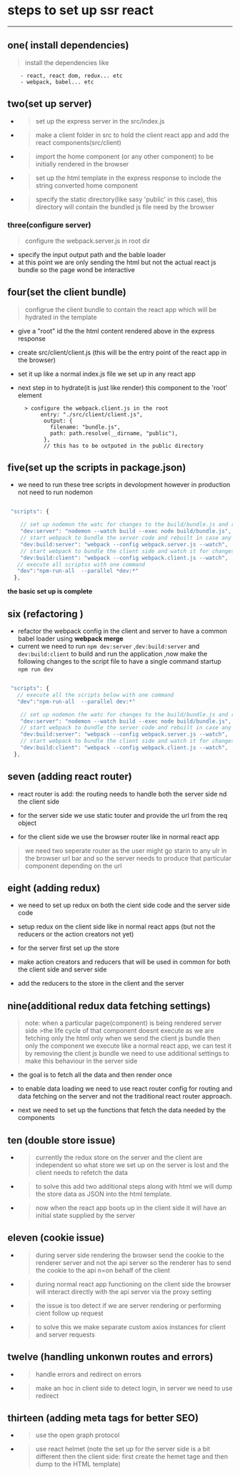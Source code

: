 # steps to set up ssr react

---

## one( install dependencies)

> install the dependencies like

        - react, react dom, redux... etc
        - webpack, babel... etc

## two(set up server)

- > set up the express server in the src/index.js
- > make a client folder in src to hold the client react app and add the react components(src/client)
- > import the home component (or any other component) to be initially rendered in the browser
- > set up the html template in the express response to inclode the string converted home component
- > specify the static directory(like sasy 'public' in this case), this directory will contain the bundled js file need by the browser

### three(configure server)

> configure the webpack.server.js in root dir

- specify the input output path and the bable loader
- at this point we are only sending the html but not the actual react js bundle so the page wond be interactive

## four(set the client bundle)

> configrue the client bundle to contain the react app which will be hydrated in the template

- give a "root" id the the html content rendered above in the express response
- create src/client/client.js (this will be the entry point of the react app in the browser)
- set it up like a normal index.js file we set up in any react app
- next step in to hydrate(it is just like render) this component to the 'root' element

        > configure the webpack.client.js in the root
             entry: "./src/client/client.js",
              output: {
                filename: "bundle.js",
                path: path.resolve(__dirname, "public"),
              },
              // this has to be outputed in the public directory

## five(set up the scripts in package.json)

- we need to run these tree scripts in devolopment however in production not need to run nodemon

```js

 "scripts": {

    // set up nodemon the watc for changes to the build/bundle.js and restart the node if any change
    "dev:server": "nodemon --watch build --exec node build/bundle.js",
    // start webpack to bundle the server code and rebuilt in case any changes
    "dev:build:server": "webpack --config webpack.server.js --watch",
    // start webpack to bundle the client side and watch it for changes
    "dev:build:client": "webpack --config webpack.client.js --watch",
   // execute all scriptss with one command
   "dev":"npm-run-all  --parallel *dev:*"
  },
```

**the basic set up is complete**

## six (refactoring )

- refactor the webpack config in the client and server to have a common babel loader using **webpack merge**
- current we need to run `npm dev:server` ,`dev:build:server` and `dev:build:client` to build and run the application ,now make the following changes to the script file to have a single command startup `npm run dev`

```js

 "scripts": {
   // execute all the scripts below with one command
   "dev":"npm-run-all  --parallel dev:*"

    // set up nodemon the watc for changes to the build/bundle.js and restart the node if any change
    "dev:server": "nodemon --watch build --exec node build/bundle.js",
    // start webpack to bundle the server code and rebuilt in case any changes
    "dev:build:server": "webpack --config webpack.server.js --watch",
    // start webpack to bundle the client side and watch it for changes
    "dev:build:client": "webpack --config webpack.client.js --watch",
  },
```

## seven (adding react router)

- react router is add: the routing needs to handle both the server side nd the client side

- for the server side we use static touter and provide the url from the req object

- for the client side we use the browser router like in normal react app

> we need two seperate router as the user might go starin to any ulr in the browser url bar and so the server needs to produce that particular component depending on the url

## eight (adding redux)

- we need to set up redux on both the cient side code and the server side code

- setup redux on the client side like in normal react apps (but not the reducers or the action creators not yet)

- for the server first set up the store

- make action creators and reducers that will be used in common for both the client side and server side

- add the reducers to the store in the client and the server

## nine(additional redux data fetching settings)

> note: when a particular page(component) is being rendered server side >the life cycle of that component doesnt execute as we are fetching only the html
> only when we send the client js bundle then only the component we
> execute like a normal react app, we can test it by removing the client js bundle
> we need to use additional settings to make this behaviour in the server side

- the goal is to fetch all the data and then render once

- to enable data loading we need to use react router config for routing and data fetching on the server and not the traditional react router approach.

- next we need to set up the functions that fetch the data needed by the components

## ten (double store issue)

- > currently the redux store on the server and the client are independent so what store we set up on the server is lost and the client needs to refetch the data

- > to solve this add two additional steps along with html we will dump the store data as JSON into the html template.

- > now when the react app boots up in the client side it will have an initial state supplied by the server

## eleven (cookie issue)

- > during server side rendering the browser send the cookie to the renderer server and not the api server so the renderer has to send the cookie to the api n=on behalf of the client

- > during normal react app functioning on the client side the browser will interact directly with the api server via the proxy setting

- > the issue is too detect if we are server rendering or performing cient follow up request

- > to solve this we make separate custom axios instances for client and server requests

## twelve (handling unkonwn routes and errors)

- > handle errors and redirect on errors
- > make an hoc in client side to detect login, in server we need to use redirect

## thirteen (adding meta tags for better SEO)

- > use the open graph protocol

- > use react helmet (note the set up for the server side is a bit different then the client side: first create the hemet tage and then dump to the HTML template)
